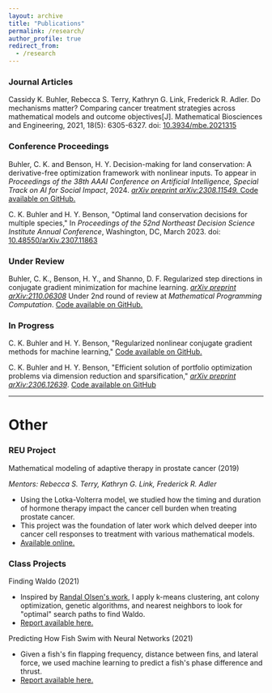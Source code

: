 ```yaml
---
layout: archive
title: "Publications"
permalink: /research/
author_profile: true
redirect_from:
  - /research
---
```



### Journal Articles

Cassidy K. Buhler, Rebecca S. Terry, Kathryn G. Link, Frederick R. Adler. Do mechanisms matter? Comparing cancer treatment strategies across mathematical models and outcome objectives[J]. Mathematical Biosciences and Engineering, 2021, 18(5): 6305-6327. doi: 
<a href="https://www.aimspress.com/article/doi/10.3934/mbe.2021315" target="_blank" rel="noopener noreferrer">10.3934/mbe.2021315</a>

### Conference Proceedings
Buhler, C. K. and Benson, H. Y. Decision-making for land conservation: A derivative-free optimization framework with nonlinear inputs. To appear in *Proceedings of the 38th AAAI Conference on Artificial Intelligence, Special Track on AI for Social Impact*, 2024. <a href="https://arxiv.org/abs/2308.11549" target="_blank" rel="noopener noreferrer">*arXiv preprint arXiv:2308.11549.* </a>  <a href="https://github.com/cassiebuhler/conservation-dfo" target="_blank"  rel="noopener noreferrer">Code available on GitHub.</a>

C. K. Buhler and H. Y. Benson, "Optimal land conservation decisions for multiple species," In *Proceedings of the 52nd Northeast Decision Science Institute Annual Conference*, Washington, DC, March 2023. doi: <a href="https://arxiv.org/abs/2307.11863" target="_blank" rel="noopener noreferrer"> 10.48550/arXiv.2307.11863</a>


### Under Review


Buhler, C. K., Benson, H. Y., and Shanno, D. F. Regularized step directions in conjugate gradient minimization for machine learning. <a href="https://arxiv.org/abs/2110.06308" target="_blank" rel="noopener noreferrer">*arXiv preprint arXiv:2110.06308*</a> Under 2nd round of review at *Mathematical Programming Computation*. <a href="https://github.com/cassiebuhler/ConminCG" target="_blank" rel="noopener noreferrer">Code available on GitHub.</a>


### In Progress

C. K. Buhler and H. Y. Benson, "Regularized nonlinear conjugate gradient methods for machine learning," <a href="https://github.com/cassiebuhler/ConminCG" target="_blank" rel="noopener noreferrer">Code available on GitHub.</a>

C. K. Buhler and H. Y. Benson, "Efficient solution of portfolio optimization problems via dimension reduction and sparsification," <a href="https://arxiv.org/abs/2306.12639" target="_blank"  rel="noopener noreferrer">*arXiv preprint arXiv:2306.12639*</a>. <a href="https://github.com/cassiebuhler/PODS" target="_blank"  rel="noopener noreferrer"> Code available on GitHub</a>


---

# Other

### REU Project
Mathematical modeling of adaptive therapy in prostate cancer (2019)

*Mentors: Rebecca S. Terry, Kathryn G. Link, Frederick R. Adler*
- Using the Lotka-Volterra model, we studied how the timing and duration of hormone therapy impact the cancer cell burden when treating prostate cancer. 
- This project was the foundation of later work which delved deeper into cancer cell responses to treatment with various mathematical models.
- <a href="https://our.utah.edu/undergraduate-research-journal/undergraduate-research-journal-2019/" target="_blank" rel="noopener noreferrer">Available online.</a>

### Class Projects 

Finding Waldo (2021)
- Inspired by <a href="http://www.randalolson.com/2015/02/03/heres-waldo-computing-the-optimal-search-strategy-for-finding-waldo/" target="_blank" rel="noopener noreferrer">Randal Olsen's work</a>, I apply k-means clustering, ant colony optimization, genetic algorithms, and nearest neighbors to look for "optimal" search paths to find Waldo. 
-  <a href="/files/FindingWaldo-Buhler.pdf" target="_blank" rel="noopener noreferrer">Report available here.</a>

Predicting How Fish Swim with Neural Networks (2021)
- Given a fish's fin flapping frequency, distance between fins, and lateral force, we used machine learning to predict a fish's phase difference and thrust. 
-  <a href="/files/FishSwim-BuhlerKadapa.pdf" target="_blank" rel="noopener noreferrer">Report available here.</a>

